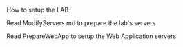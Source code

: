 How to setup the LAB

Read ModifyServers.md to prepare the lab's servers

Read PrepareWebApp to setup the Web Application servers
